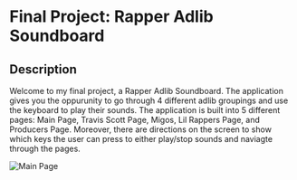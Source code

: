 # Final Project: Rapper Adlib Soundboard
## Description
Welcome to my final project, a Rapper Adlib Soundboard. 
The application gives you the oppurunity to go through 4 different adlib groupings and use the keyboard to play their sounds.
The application is built into 5 different pages: Main Page, Travis Scott Page, Migos, Lil Rappers Page, and Producers Page.
Moreover, there are directions on the screen to show which keys the user can press to either play/stop sounds and naviagte through the pages.


![Main Page]("Final_Project_Main_Page_Screenshot")
